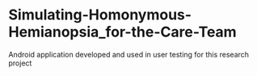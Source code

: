 # Simulating-Homonymous-Hemianopsia_for-the-Care-Team
Android application developed and used in user testing for this research project
